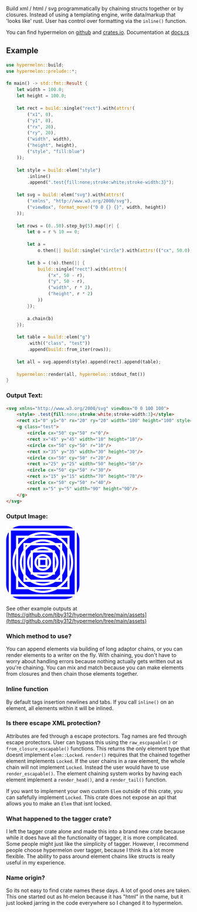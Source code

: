 Build xml / html / svg programmatically by chaining structs together or by closures. Instead of using a templating engine, write data/markup that 'looks like' rust. User has control over formatting via the `inline()` function.

You can find hypermelon on [github](https://github.com/tiby312/hypermelon) and [crates.io](https://crates.io/crates/hypermelon).
Documentation at [docs.rs](https://docs.rs/hypermelon)


## Example

```rust
use hypermelon::build;
use hypermelon::prelude::*;

fn main() -> std::fmt::Result {
    let width = 100.0;
    let height = 100.0;

    let rect = build::single("rect").with(attrs!(
        ("x1", 0),
        ("y1", 0),
        ("rx", 20),
        ("ry", 20),
        ("width", width),
        ("height", height),
        ("style", "fill:blue")
    ));

    let style = build::elem("style")
        .inline()
        .append(".test{fill:none;stroke:white;stroke-width:3}");

    let svg = build::elem("svg").with(attrs!(
        ("xmlns", "http://www.w3.org/2000/svg"),
        ("viewBox", format_move!("0 0 {} {}", width, height))
    ));

    let rows = (0..50).step_by(5).map(|r| {
        let o = r % 10 == 0;

        let a =
            o.then(|| build::single("circle").with(attrs!(("cx", 50.0), ("cy", 50.0), ("r", r))));

        let b = (!o).then(|| {
            build::single("rect").with(attrs!(
                ("x", 50 - r),
                ("y", 50 - r),
                ("width", r * 2),
                ("height", r * 2)
            ))
        });

        a.chain(b)
    });

    let table = build::elem("g")
        .with(("class", "test"))
        .append(build::from_iter(rows));

    let all = svg.append(style).append(rect).append(table);

    hypermelon::render(all, hypermelon::stdout_fmt())
}

```

### Output Text:
```html
<svg xmlns="http://www.w3.org/2000/svg" viewBox="0 0 100 100">
	<style> .test{fill:none;stroke:white;stroke-width:3}</style>
	<rect x1="0" y1="0" rx="20" ry="20" width="100" height="100" style="fill:blue"/>
	<g class="test">
		<circle cx="50" cy="50" r="0"/>
		<rect x="45" y="45" width="10" height="10"/>
		<circle cx="50" cy="50" r="10"/>
		<rect x="35" y="35" width="30" height="30"/>
		<circle cx="50" cy="50" r="20"/>
		<rect x="25" y="25" width="50" height="50"/>
		<circle cx="50" cy="50" r="30"/>
		<rect x="15" y="15" width="70" height="70"/>
		<circle cx="50" cy="50" r="40"/>
		<rect x="5" y="5" width="90" height="90"/>
	</g>
</svg>
```


### Output Image:

<img src="./assets/svg_example.svg" alt="demo">


See other example outputs at [https://github.com/tiby312/hypermelon/tree/main/assets](https://github.com/tiby312/hypermelon/tree/main/assets)



### Which method to use?

You can append elements via building of long adaptor chains, or you can render
elements to a writer on the fly. With chaining,
you don't have to worry about handling errors because nothing actually gets written out
as you're chaining. 
You can mix and match because you can make elements from closures and then chain those elements together.

### Inline function

By default tags insertion newlines and tabs. If you call `inline()` on an element, all elements
within it will be inlined. 

### Is there escape XML protection?

Attributes are fed through a escape protectors. Tag names are fed through escape protectors. 
User can bypass this using the `raw_escpapable()` or `from_closure_escapable()` functions. This returns the only element type that doesnt implement `elem::Locked`.
`render()` requires that the chained together element implements `Locked`. If the user chains in a raw element, the whole
chain will not implement `Locked`. Instead the user would have to use `render_escapable()`. The element chaining system works by having each element implement a `render_head()`, and a `render_tail()` function.

If you want to implement your own custom `Elem` outside of this crate, you can safefully implement `Locked`. This crate does not expose an api that allows you to make an `Elem` that isnt locked. 


### What happened to the tagger crate?

I left the tagger crate alone and made this into a brand new crate because while it does have all
the functionality of tagger, it is more complicated. Some people might just like the simplicity of tagger. However, I recommend people choose hypermelon over tagger, because I think its a lot more flexible. The ability to pass around element chains like structs is really useful in my experience.

### Name origin?

So its not easy to find crate names these days. A lot of good ones are taken. This one started out as ht-melon because it has "html" in the name, but it just looked jarring in the code everywhere so I changed it to hypermelon.